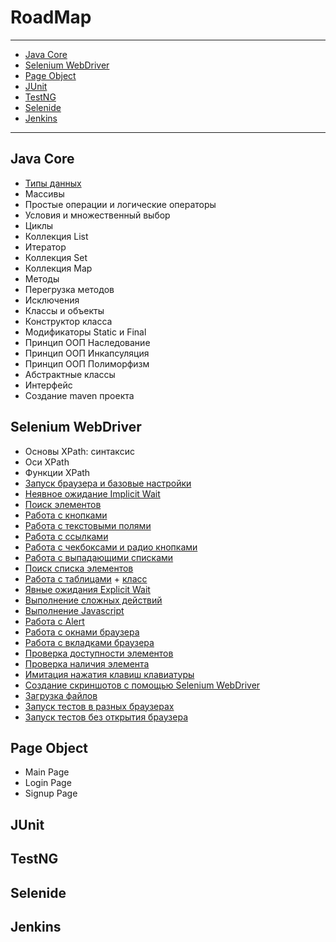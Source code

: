# RoadMap
____
- [Java Core](https://github.com/Dev4Lex/Learn-Java-Selenium#java-core)
- [Selenium WebDriver](https://github.com/Dev4Lex/Learn-Java-Selenium#webdriver)
- [Page Object](https://github.com/Dev4Lex/Learn-Java-Selenium#page-object)
- [JUnit](https://github.com/Dev4Lex/Learn-Java-Selenium#junit)
- [TestNG](https://github.com/Dev4Lex/Learn-Java-Selenium#testng)
- [Selenide](https://github.com/Dev4Lex/Learn-Java-Selenium#selenide)
- [Jenkins](https://github.com/Dev4Lex/Learn-Java-Selenium#jenkins)

____
## Java Core

- [Типы данных](https://github.com/Dev4Lex/Learn-Java-Selenium/blob/main/JavaCore/src/DataTypes.java)
- Массивы 
- Простые операции и логические операторы 
- Условия и множественный выбор
- Циклы 
- Коллекция List 
- Итератор 
- Коллекция Set
- Коллекция Map 
- Методы 
- Перегрузка методов 
- Исключения 
- Классы и объекты
- Конструктор класса 
- Модификаторы Static и Final
- Принцип ООП Наследование
- Принцип ООП Инкапсуляция
- Принцип ООП Полиморфизм
- Абстрактные классы 
- Интерфейс
- Создание maven проекта

## Selenium WebDriver
- Основы XPath: синтаксис
- Оси XPath
- Функции XPath
- [Запуск браузера и базовые настройки](https://github.com/Dev4Lex/Learn-Java-Selenium/blob/main/SeleniumWebDriver/src/main/java/FirstSteps.java)
- [Неявное ожидание Implicit Wait](https://github.com/Dev4Lex/Learn-Java-Selenium/blob/main/SeleniumWebDriver/src/main/java/FirstSteps.java)
- [Поиск элементов](https://github.com/Dev4Lex/Learn-Java-Selenium/blob/main/SeleniumWebDriver/src/main/java/FindElement.java)
- [Работа с кнопками](https://github.com/Dev4Lex/Learn-Java-Selenium/blob/main/SeleniumWebDriver/src/main/java/Buttons.java)
- [Работа с текстовыми полями](https://github.com/Dev4Lex/Learn-Java-Selenium/blob/main/SeleniumWebDriver/src/main/java/TextFields.java)
- [Работа с ссылками](https://github.com/Dev4Lex/Learn-Java-Selenium/blob/main/SeleniumWebDriver/src/main/java/Links.java)
- [Работа с чекбоксами и радио кнопками](https://github.com/Dev4Lex/Learn-Java-Selenium/blob/main/SeleniumWebDriver/src/main/java/CheckboxRadiobutton.java)
- [Работа с выпадающими списками](https://github.com/Dev4Lex/Learn-Java-Selenium/blob/main/SeleniumWebDriver/src/main/java/DropDownList.java)
- [Поиск списка элементов](https://github.com/Dev4Lex/Learn-Java-Selenium/blob/main/SeleniumWebDriver/src/main/java/FindElements.java)
- [Работа с таблицами](https://github.com/Dev4Lex/Learn-Java-Selenium/blob/main/SeleniumWebDriver/src/main/java/Tables.java) + [класс](https://github.com/Dev4Lex/Learn-Java-Selenium/blob/main/SeleniumWebDriver/src/main/java/Table.java)
- [Явные ожидания Explicit Wait](https://github.com/Dev4Lex/Learn-Java-Selenium/blob/main/SeleniumWebDriver/src/main/java/ExplicitWait.java)
- [Выполнение сложных действий](https://github.com/Dev4Lex/Learn-Java-Selenium/blob/main/SeleniumWebDriver/src/main/java/ComplexActions.java)
- [Выполнение Javascript](https://github.com/Dev4Lex/Learn-Java-Selenium/blob/main/SeleniumWebDriver/src/main/java/JavaScript.java)
- [Работа с Alert](https://github.com/Dev4Lex/Learn-Java-Selenium/blob/main/SeleniumWebDriver/src/main/java/Alert.java)
- [Работа с окнами браузера](https://github.com/Dev4Lex/Learn-Java-Selenium/blob/main/SeleniumWebDriver/src/main/java/BrowserWindow.java)
- [Работа с вкладками браузера](https://github.com/Dev4Lex/Learn-Java-Selenium/blob/main/SeleniumWebDriver/src/main/java/BrowserTabs.java)
- [Проверка доступности элементов](https://github.com/Dev4Lex/Learn-Java-Selenium/blob/main/SeleniumWebDriver/src/main/java/AvailabilityOfElements.java)
- [Проверка наличия элемента](https://github.com/Dev4Lex/Learn-Java-Selenium/blob/main/SeleniumWebDriver/src/main/java/ExistenceOfElements.java)
- [Имитация нажатия клавиш клавиатуры](https://github.com/Dev4Lex/Learn-Java-Selenium/blob/main/SeleniumWebDriver/src/main/java/SendKeys.java)
- [Создание скриншотов с помощью Selenium WebDriver](https://github.com/Dev4Lex/Learn-Java-Selenium/blob/main/SeleniumWebDriver/src/main/java/TakeScreenshot.java)
- [Загрузка файлов](https://github.com/Dev4Lex/Learn-Java-Selenium/blob/main/SeleniumWebDriver/src/main/java/FileDownload.java)
- [Запуск тестов в разных браузерах](https://github.com/Dev4Lex/Learn-Java-Selenium/blob/main/SeleniumWebDriver/src/main/java/SomeBrowsers.java)
- [Запуск тестов без открытия браузера](https://github.com/Dev4Lex/Learn-Java-Selenium/blob/main/SeleniumWebDriver/src/main/java/RunTestsWithoutBrowser.java)


## Page Object

- Main Page
- Login Page
- Signup Page


## JUnit
## TestNG
## Selenide
## Jenkins
